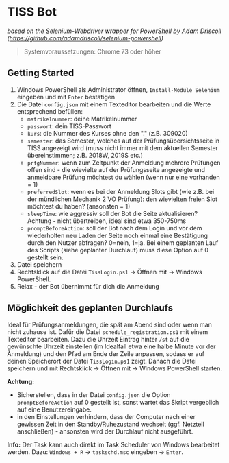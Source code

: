 # TISS Bot
*based on the Selenium-Webdriver wrapper for PowerShell by Adam Driscoll (https://github.com/adamdriscoll/selenium-powershell)*
> Systemvoraussetzungen: Chrome 73 oder höher
## Getting Started

1. Windows PowerShell als Administrator öffnen, ``Install-Module Selenium`` eingeben und mit ``Enter`` bestätigen
2. Die Datei ``config.json`` mit einem Texteditor bearbeiten und die Werte entsprechend befüllen:
	- ``matrikelnummer``: deine Matrikelnummer
	- ``passwort``: dein TISS-Passwort
	- ``kurs``: die Nummer des Kurses ohne den "." (z.B. 309020)
	- ``semester``: das Semester, welches auf der Prüfungsübersichtsseite in TISS angezeigt wird (muss nicht immer mit dem aktuellen Semester übereinstimmen; z.B. 2018W, 2019S etc.)
	- ``prfgNummer``: wenn zum Zeitpunkt der Anmeldung mehrere Prüfungen offen sind - die wievielte auf der Prüfungsseite angezeigte und anmeldbare Prüfung möchtest du wählen (wenn nur eine vorhanden = 1)
	- ``preferredSlot``: wenn es bei der Anmeldung Slots gibt (wie z.B. bei der mündlichen Mechanik 2 VO Prüfung): den wievielten freien Slot möchtest du haben? (ansonsten = 1)
	- ``sleepTime``: wie aggressiv soll der Bot die Seite aktualisieren? Achtung - nicht übertreiben, ideal sind etwa 350-750ms
	- ``promptBeforeAction``: soll der Bot nach dem Login und vor dem wiederholten neu Laden der Seite noch einmal eine Bestätigung durch den Nutzer abfragen? 0=nein, 1=ja. Bei einem geplanten Lauf des Scripts (siehe geplanter Durchlauf) muss diese Option auf 0 gestellt sein.
3. Datei speichern
4. Rechtsklick auf die Datei ``TissLogin.ps1`` -> Öffnen mit -> Windows PowerShell.
5. Relax - der Bot übernimmt für dich die Anmeldung


## Möglichkeit des geplanten Durchlaufs

Ideal für Prüfungsanmeldungen, die spät am Abend sind oder wenn man nicht zuhause ist. Dafür die Datei ``schedule_registration.ps1`` mit einem Texteditor bearbeiten. Dazu die Uhrzeit Eintrag hinter ``/st`` auf die gewünschte Uhrzeit einstellen (im Idealfall etwa eine halbe Minute vor der Anmeldung) und den Pfad am Ende der Zeile anpassen, sodass er auf deinen Speicherort der Datei ``TissLogin.ps1`` zeigt. Danach die Datei speichern und mit Rechtsklick -> Öffnen mit -> Windows PowerShell starten.

**Achtung:** 
* Sicherstellen, dass in der Datei ``config.json`` die Option ``promptBeforeAction`` auf 0 gestellt ist, sonst wartet das Skript vergeblich auf eine Benutzereingabe.
* in den Einstellungen verhindern, dass der Computer nach einer gewissen Zeit in den Standby/Ruhezustand wechselt (ggf. Netzteil anschließen) - ansonsten wird der Durchlauf nicht ausgeführt.

**Info:**
Der Task kann auch direkt im Task Scheduler von Windows bearbeitet werden. Dazu: ``Windows + R`` -> ``taskschd.msc`` eingeben -> ``Enter``.
